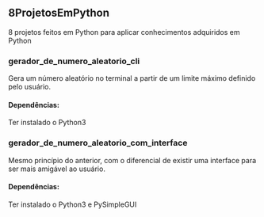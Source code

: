## 8ProjetosEmPython
8 projetos feitos em Python para aplicar conhecimentos adquiridos em Python

### gerador_de_numero_aleatorio_cli
Gera um número aleatório no terminal a partir de um limite máximo definido pelo usuário.
#### Dependências:
Ter instalado o Python3

### gerador_de_numero_aleatorio_com_interface
Mesmo princípio do anterior, com o diferencial de existir uma interface para ser mais amigável ao usuário.
#### Dependências:
Ter instalado o Python3 e PySimpleGUI
